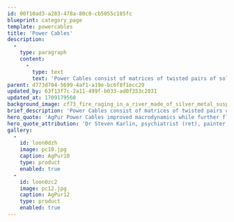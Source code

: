 ```yaml
---
id: 00f10ad3-a283-478a-80c0-cb5055c185fc
blueprint: category_page
template: powercables
title: 'Power Cables'
description:
  -
    type: paragraph
    content:
      -
        type: text
        text: 'Power Cables consist of matrices of twisted pairs of solid pure Ag strands individually threaded through their own air-cushioned fluorocarbon tubes... just as all AgPur products. Stock sizes are 1.5M, terminated with Viborg 503S Ag plug. Experience suggests that an all-AgPur power cord family preserves utmost transparency.'
parent: d773d704-5699-4af1-a19e-bc6f8f1ecc29
updated_by: 63f13f7c-2a11-499f-b033-ad0f353c2031
updated_at: 1709179560
background_image: cf73_fire_raging_in_a_river_made_of_silver_metal_suspended_in_a_81c01712-a179-4246-aef4-1f991b09f593-1698431560.png
brief_description: 'Power Cables consist of matrices of twisted pairs of solid pure Ag strands individually threaded through their own air-cushioned fluorocarbon tubes.'
hero_quote: 'AgPur Power Cables improved macrodynamics while further fleshing out a superb soundstage.'
hero_quote_attribution: 'Dr Steven Karlin, psychiatrist (ret), painter, early adopter'
gallery:
  -
    id: loon0dzh
    image: pc10.jpg
    caption: AgPur10
    type: product
    enabled: true
  -
    id: loon0zc2
    image: pc12.jpg
    caption: AgPur12
    type: product
    enabled: true
---
```

